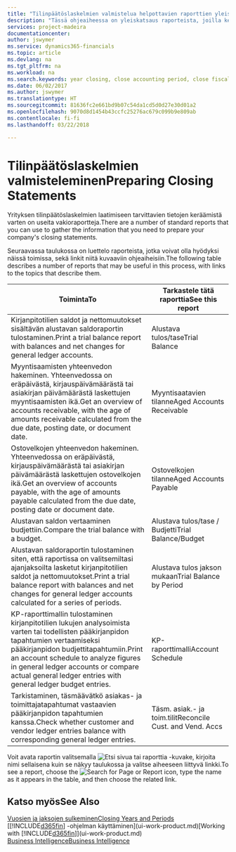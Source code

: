 ```yaml
---
title: "Tilinpäätöslaskelmien valmistelua helpottavien raporttien yleiskatsaus | Microsoft Docs"
description: "Tässä ohjeaiheessa on yleiskatsaus raporteista, joilla kerätään tietoja yrityksen tilinpäätöslaskelmien laatimista varten tilikautta suljettaessa."
services: project-madeira
documentationcenter: 
author: jswymer
ms.service: dynamics365-financials
ms.topic: article
ms.devlang: na
ms.tgt_pltfrm: na
ms.workload: na
ms.search.keywords: year closing, close accounting period, close fiscal year, aging, creditor payments, vendor payments, assets, liabilities, equity, analysis, reporting, financial report, business intelligence, BI, Power Bi, KPI
ms.date: 06/02/2017
ms.author: jswymer
ms.translationtype: HT
ms.sourcegitcommit: 81636fc2e661bd9b07c54da1cd5d0d27e30d01a2
ms.openlocfilehash: 9070d8d1454b43ccfc25276ac679c099b9e809ab
ms.contentlocale: fi-fi
ms.lasthandoff: 03/22/2018

---
```

# <a name="preparing-closing-statements"></a><span data-ttu-id="32dc9-103">Tilinpäätöslaskelmien valmisteleminen</span><span class="sxs-lookup"><span data-stu-id="32dc9-103">Preparing Closing Statements</span></span>
<span data-ttu-id="32dc9-104">Yrityksen tilinpäätöslaskelmien laatimiseen tarvittavien tietojen keräämistä varten on useita vakioraportteja.</span><span class="sxs-lookup"><span data-stu-id="32dc9-104">There are a number of standard reports that you can use to gather the information that you need to prepare your company's closing statements.</span></span>

<span data-ttu-id="32dc9-105">Seuraavassa taulukossa on luettelo raporteista, jotka voivat olla hyödyksi näissä toimissa, sekä linkit niitä kuvaaviin ohjeaiheisiin.</span><span class="sxs-lookup"><span data-stu-id="32dc9-105">The following table describes a number of reports that may be useful in this process, with links to the topics that describe them.</span></span>

| <span data-ttu-id="32dc9-106">Toiminta</span><span class="sxs-lookup"><span data-stu-id="32dc9-106">To</span></span> | <span data-ttu-id="32dc9-107">Tarkastele tätä raporttia</span><span class="sxs-lookup"><span data-stu-id="32dc9-107">See this report</span></span> |
| --- | --- |
| <span data-ttu-id="32dc9-108">Kirjanpitotilien saldot ja nettomuutokset sisältävän alustavan saldoraportin tulostaminen.</span><span class="sxs-lookup"><span data-stu-id="32dc9-108">Print a trial balance report with balances and net changes for general ledger accounts.</span></span> |<span data-ttu-id="32dc9-109">Alustava tulos/tase</span><span class="sxs-lookup"><span data-stu-id="32dc9-109">Trial Balance</span></span> |
| <span data-ttu-id="32dc9-110">Myyntisaamisten yhteenvedon hakeminen. Yhteenvedossa on eräpäivästä, kirjauspäivämäärästä tai asiakirjan päivämäärästä laskettujen myyntisaamisten ikä.</span><span class="sxs-lookup"><span data-stu-id="32dc9-110">Get an overview of accounts receivable, with the age of amounts receivable calculated from the due date, posting date, or document date.</span></span> |<span data-ttu-id="32dc9-111">Myyntisaatavien tilanne</span><span class="sxs-lookup"><span data-stu-id="32dc9-111">Aged Accounts Receivable</span></span> |
| <span data-ttu-id="32dc9-112">Ostovelkojen yhteenvedon hakeminen. Yhteenvedossa on eräpäivästä, kirjauspäivämäärästä tai asiakirjan päivämäärästä laskettujen ostovelkojen ikä.</span><span class="sxs-lookup"><span data-stu-id="32dc9-112">Get an overview of accounts payable, with the age of amounts payable calculated from the due date, posting date or document date.</span></span> |<span data-ttu-id="32dc9-113">Ostovelkojen tilanne</span><span class="sxs-lookup"><span data-stu-id="32dc9-113">Aged Accounts Payable</span></span> |
| <span data-ttu-id="32dc9-114">Alustavan saldon vertaaminen budjettiin.</span><span class="sxs-lookup"><span data-stu-id="32dc9-114">Compare the trial balance with a budget.</span></span> |<span data-ttu-id="32dc9-115">Alustava tulos/tase / Budjetti</span><span class="sxs-lookup"><span data-stu-id="32dc9-115">Trial Balance/Budget</span></span> |
| <span data-ttu-id="32dc9-116">Alustavan saldoraportin tulostaminen siten, että raportissa on valitsemiltasi ajanjaksoilta lasketut kirjanpitotilien saldot ja nettomuutokset.</span><span class="sxs-lookup"><span data-stu-id="32dc9-116">Print a trial balance report with balances and net changes for general ledger accounts calculated for a series of periods.</span></span> |<span data-ttu-id="32dc9-117">Alustava tulos jakson mukaan</span><span class="sxs-lookup"><span data-stu-id="32dc9-117">Trial Balance by Period</span></span> |
| <span data-ttu-id="32dc9-118">KP-raporttimallin tulostaminen kirjanpitotilien lukujen analysoimista varten tai todellisten pääkirjanpidon tapahtumien vertaamiseksi pääkirjanpidon budjettitapahtumiin.</span><span class="sxs-lookup"><span data-stu-id="32dc9-118">Print an account schedule to analyze figures in general ledger accounts or compare actual general ledger entries with general ledger budget entries.</span></span> |<span data-ttu-id="32dc9-119">KP-raporttimalli</span><span class="sxs-lookup"><span data-stu-id="32dc9-119">Account Schedule</span></span> |
| <span data-ttu-id="32dc9-120">Tarkistaminen, täsmäävätkö asiakas- ja toimittajatapahtumat vastaavien pääkirjanpidon tapahtumien kanssa.</span><span class="sxs-lookup"><span data-stu-id="32dc9-120">Check whether customer and vendor ledger entries balance with corresponding general ledger entries.</span></span> |<span data-ttu-id="32dc9-121">Täsm. asiak.- ja toim.tilit</span><span class="sxs-lookup"><span data-stu-id="32dc9-121">Reconcile Cust. and Vend. Accs</span></span> |

<span data-ttu-id="32dc9-122">Voit avata raportin valitsemalla ![Etsi sivua tai raporttia](media/ui-search/search_small.png "Etsi sivua tai raporttia -kuvake") -kuvake, kirjoita nimi sellaisena kuin se näkyy taulukossa ja valitse aiheeseen liittyvä linkki.</span><span class="sxs-lookup"><span data-stu-id="32dc9-122">To see a report, choose the ![Search for Page or Report](media/ui-search/search_small.png "Search for Page or Report icon") icon, type the name as it appears in the table, and then choose the related link.</span></span>

## <a name="see-also"></a><span data-ttu-id="32dc9-123">Katso myös</span><span class="sxs-lookup"><span data-stu-id="32dc9-123">See Also</span></span>
[<span data-ttu-id="32dc9-124">Vuosien ja jaksojen sulkeminen</span><span class="sxs-lookup"><span data-stu-id="32dc9-124">Closing Years and Periods</span></span>](year-close-years-periods.md)  
<span data-ttu-id="32dc9-125">[[!INCLUDE[d365fin](includes/d365fin_md.md)] -ohjelman käyttäminen](ui-work-product.md)</span><span class="sxs-lookup"><span data-stu-id="32dc9-125">[Working with [!INCLUDE[d365fin](includes/d365fin_md.md)]](ui-work-product.md)</span></span>  
[<span data-ttu-id="32dc9-126">Business Intelligence</span><span class="sxs-lookup"><span data-stu-id="32dc9-126">Business Intelligence</span></span>](bi.md)

